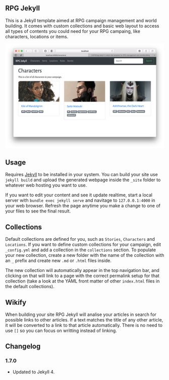 RPG Jekyll
-------------

This is a Jekyll template aimed at RPG campaign management and world building. It comes with custom collections and basic web layout to access all types of contents you could need for your RPG campaing, like characters, locations or items.

![Screenshot](screenshot.jpg)

## Usage

Requires [Jekyll](https://jekyllrb.com) to be installed in your system. You can build your site use `jekyll build` and upload the generated webpage inside the `_site` folder to whatever web hosting you want to use.

If you want to edit your content and see it update realtime, start a local server with `bundle exec jekyll serve` and navitage to `127.0.0.1:4000` in your web browser. Refresh the page anytime you make a change to one of your files to see the final result. 

## Collections

Default collections are defined for you, such as `Stories`, `Characters` and `Locations`. If you want to define custom collections for your campaign, edit `_config.yml` and add a collection in the `collections` section. To populate your new collection, create a new folder with the name of the collection with an `_` prefix and create new `.md` or `.html` files inside.

The new collection will automatically appear in the top navigation bar, and clicking on that will link to a page with the correct permalink setup for that collection (take a look at the YAML front matter of other `index.html` files in the default collections).

## Wikify

When building your site RPG Jekyll will analise your articles in search for possible links to other articles. If a text matches the title of any other article, it will be converted to a link to that article automatically. There is no need to use `[]` so you can focus on writting instead of linking.

## Changelog

### 1.7.0

- Updated to Jekyll 4.